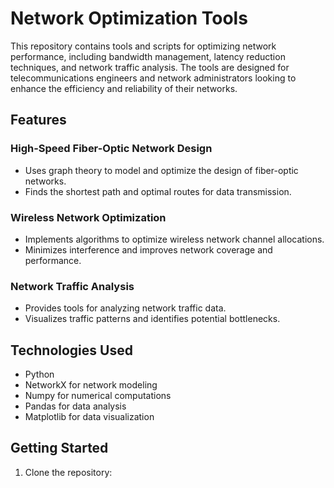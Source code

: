 # Network Optimization Tools

This repository contains tools and scripts for optimizing network performance, including bandwidth management, latency reduction techniques, and network traffic analysis. The tools are designed for telecommunications engineers and network administrators looking to enhance the efficiency and reliability of their networks.

## Features

### High-Speed Fiber-Optic Network Design
- Uses graph theory to model and optimize the design of fiber-optic networks.
- Finds the shortest path and optimal routes for data transmission.

### Wireless Network Optimization
- Implements algorithms to optimize wireless network channel allocations.
- Minimizes interference and improves network coverage and performance.

### Network Traffic Analysis
- Provides tools for analyzing network traffic data.
- Visualizes traffic patterns and identifies potential bottlenecks.

## Technologies Used
- Python
- NetworkX for network modeling
- Numpy for numerical computations
- Pandas for data analysis
- Matplotlib for data visualization

## Getting Started

1. Clone the repository:
